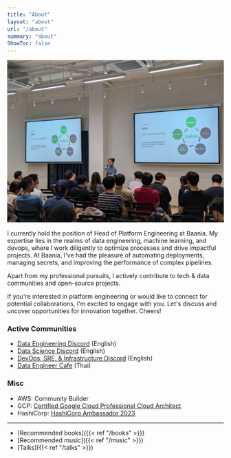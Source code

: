 ```yaml
---
title: "About"
layout: "about"
url: "/about"
summary: "about"
ShowToc: false
---
```


![me-at-grill-the-data](/about/me-at-grill-the-data.jpg)

I currently hold the position of Head of Platform Engineering at Baania. My expertise lies in the realms of data engineering, machine learning, and devops, where I work diligently to optimize processes and drive impactful projects. At Baania, I've had the pleasure of automating deployments, managing secrets, and improving the performance of complex pipelines.

Apart from my professional pursuits, I actively contribute to tech & data communities and open-source projects.

If you're interested in platform engineering or would like to connect for potential collaborations, I'm excited to engage with you. Let's discuss and uncover opportunities for innovation together. Cheers!

### Active Communities

- [Data Engineering Discord](https://invite.gg/dataengineering) (English)
- [Data Science Discord](https://discord.com/invite/UYNaemm) (English)
- [DevOps, SRE, & Infrastructure Discord](https://discord.com/invite/VEEnHkPzY6) (English)
- [Data Engineer Cafe](https://discuss.dataengineercafe.io) (Thai)

### Misc

- AWS: Community Builder
- GCP: [Certified Google Cloud Professional Cloud Architect](https://www.credential.net/af628a29-bca4-4987-aba5-4bb1456dfe3a#gs.l9nmhc)
- HashiCorp: [HashiCorp Ambassador 2023](https://www.credly.com/badges/850db8f0-746b-4ffb-bd5e-06d84f048f1b)

---

- [Recommended books]({{< ref "/books" >}})
- [Recommended music]({{< ref "/music" >}})
- [Talks]({{< ref "/talks" >}})
